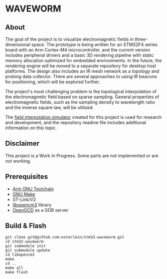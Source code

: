 # **WAVEWORM**

## About
The goal of the project is to visualize electromagnetic fields in three-dimensional space. The prototype is being written for an STM32F4 series board with an Arm Cortex-M4 microcontroller, and the current version includes peripheral drivers and a basic 3D rendering pipeline with static memory allocation optimized for embedded environments. In the future, the rendering engine will be moved to a separate repository for desktop host platforms. The design also includes an IR mesh network as a topology and probing data collector. There are several approaches to using IR beacons for positioning, which will be explored further.

The project's most challenging problem is the topological interpolation of the electromagnetic field based on sparse sampling. General properties of electromagnetic fields, such as the sampling density to wavelength ratio and the inverse square law, will be utilized.

The [field interpolation simulator](https://github.com/esterlein/waveworm-field-caster) created for this project is used for research and development, and the repository readme file includes additional information on this topic.

## Disclaimer
This project is a Work In Progress. Some parts are not implemented or are not working.

## Prerequisites
* [Arm GNU Toolchain](https://developer.arm.com/Tools%20and%20Software/GNU%20Toolchain)
* [GNU Make](https://www.gnu.org/software/make/)
* ST-Link/V2
* [libopencm3](https://github.com/libopencm3/libopencm3) library
* [OpenOCD](https://openocd.org/) as a GDB server

## Build & Flash
```
git clone git@github.com:esterlein/stm32-waveworm.git
cd stm32-waveworm
git submodule init
git submodule update
cd libopencm3
make
cd ..
make all
make flash
```
